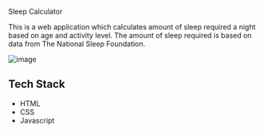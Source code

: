 Sleep Calculator 

This is a web application which calculates amount of sleep required a night based on age and activity level. The amount of sleep required is based on data from The National Sleep Foundation.

![image](https://github.com/Rakesh9100/CalcDiverse/assets/89672957/a823b929-7bd2-41d7-9919-8165729b25fd)


## Tech Stack
- HTML
- CSS
- Javascript

